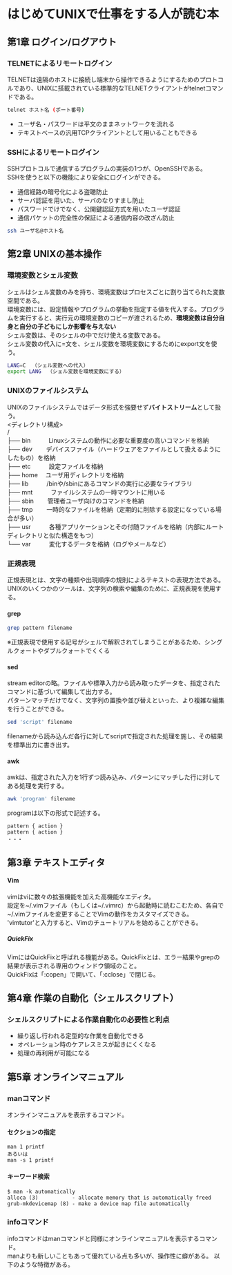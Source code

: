 # はじめてUNIXで仕事をする人が読む本
## 第1章 ログイン/ログアウト
### TELNETによるリモートログイン
TELNETは遠隔のホストに接続し端末から操作できるようにするためのプロトコルであり、UNIXに搭載されている標準的なTELNETクライアントがtelnetコマンドである。
```sh
telnet ホスト名 (ポート番号)
```
* ユーザ名・パスワードは平文のままネットワークを流れる  
* テキストベースの汎用TCPクライアントとして用いることもできる

### SSHによるリモートログイン
SSHプロトコルで通信するプログラムの実装の1つが、OpenSSHである。  
SSHを使うと以下の機能により安全にログインができる。  
* 通信経路の暗号化による盗聴防止
* サーバ認証を用いた、サーバのなりすまし防止
* パスワードでけでなく、公開鍵認証方式を用いたユーザ認証
* 通信パケットの完全性の保証による通信内容の改ざん防止
```sh
ssh ユーザ名@ホスト名
```

## 第2章 UNIXの基本操作
### 環境変数とシェル変数
シェルはシェル変数のみを持ち、環境変数はプロセスごとに割り当てられた変数空間である。  
環境変数には、設定情報やプログラムの挙動を指定する値を代入する。プログラムを実行すると、実行元の環境変数のコピーが渡されるため、**環境変数は自分自身と自分の子どもにしか影響を与えない**  
シェル変数は、そのシェルの中でだけ使える変数である。  
シェル変数の代入に=文を、シェル変数を環境変数にするためにexport文を使う。  
```sh
LANG=C  （シェル変数への代入）
export LANG  （シェル変数を環境変数にする）
```

### UNIXのファイルシステム
UNIXのファイルシステムではデータ形式を強要せず**バイトストリーム**として扱う。  
<ディレクトリ構成>  
/  
├── bin　　　Linuxシステムの動作に必要な重要度の高いコマンドを格納  
├── dev　　  デバイスファイル（ハードウェアをファイルとして扱えるようにしたもの）を格納  
├── etc　　　設定ファイルを格納  
├── home　  ユーザ用ディレクトリを格納  
├── lib　　　/binや/sbinにあるコマンドの実行に必要なライブラリ  
├── mnt　　　ファイルシステムの一時マウントに用いる  
├── sbin　　 管理者ユーザ向けのコマンドを格納  
├── tmp　　  一時的なファイルを格納（定期的に削除する設定になっている場合が多い）  
├── usr　　　各種アプリケーションとその付随ファイルを格納（内部にルートディレクトリと似た構造をもつ）  
└── var　　　変化するデータを格納（ログやメールなど）  

### 正規表現
正規表現とは、文字の種類や出現順序の規則によるテキストの表現方法である。  
UNIXのいくつかのツールは、文字列の検索や編集のために、正規表現を使用する。  

#### grep
```sh
grep pattern filename
```
※正規表現で使用する記号がシェルで解釈されてしまうことがあるため、シングルクォートやダブルクォートでくくる

#### sed
stream editorの略。ファイルや標準入力から読み取ったデータを、指定されたコマンドに基づいて編集して出力する。  
パターンマッチだけでなく、文字列の置換や並び替えといった、より複雑な編集を行うことができる。  
```sh
sed 'script' filename
```
filenameから読み込んだ各行に対してscriptで指定された処理を施し、その結果を標準出力に書き出す。  

#### awk
awkは、指定された入力を1行ずつ読み込み、パターンにマッチした行に対してある処理を実行する。  
```sh
awk 'program' filename
```
programは以下の形式で記述する。
```
pattern { action }
pattern { action }
・・・
```

## 第3章 テキストエディタ
#### Vim
vimはviに数々の拡張機能を加えた高機能なエディタ。  
設定を~/.vimファイル（もしくは~/.vimrc）から起動時に読むこむため、各自で~/.vimファイルを変更することでVimの動作をカスタマイズできる。  
'vimtutor'と入力すると、Vimのチュートリアルを始めることができる。

##### QuickFix
VimにはQuickFixと呼ばれる機能がある。QuickFixとは、エラー結果やgrepの結果が表示される専用のウィンドウ領域のこと。  
QuickFixは「:copen」で開いて、「:cclose」で閉じる。  

## 第4章 作業の自動化（シェルスクリプト）
### シェルスクリプトによる作業自動化の必要性と利点
* 繰り返し行われる定型的な作業を自動化できる  
* オペレーション時のケアレスミスが起きにくくなる  
* 処理の再利用が可能になる  

## 第5章 オンラインマニュアル
### manコマンド
オンラインマニュアルを表示するコマンド。
#### セクションの指定
```
man 1 printf
あるいは
man -s 1 printf
```
#### キーワード検索
```
$ man -k automatically
alloca (3)           - allocate memory that is automatically freed
grub-mkdevicemap (8) - make a device map file automatically
```
### infoコマンド
infoコマンドはmanコマンドと同様にオンラインマニュアルを表示するコマンド。  
manよりも新しいこともあって優れている点も多いが、操作性に癖がある。
以下のような特徴がある。  
